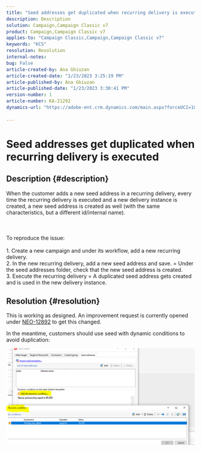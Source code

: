 ```yaml
---
title: "Seed addresses get duplicated when recurring delivery is executed"
description: Description
solution: Campaign,Campaign Classic v7
product: Campaign,Campaign Classic v7
applies-to: "Campaign Classic,Campaign,Campaign Classic v7"
keywords: "KCS"
resolution: Resolution
internal-notes: 
bug: False
article-created-by: Ana Ghiuzan
article-created-date: "1/23/2023 3:25:19 PM"
article-published-by: Ana Ghiuzan
article-published-date: "1/23/2023 3:30:41 PM"
version-number: 1
article-number: KA-21292
dynamics-url: "https://adobe-ent.crm.dynamics.com/main.aspx?forceUCI=1&pagetype=entityrecord&etn=knowledgearticle&id=04e5c81f-329b-ed11-aad1-6045bd006ce9"

---
```

# Seed addresses get duplicated when recurring delivery is executed

## Description {#description}

When the customer adds a new seed address in a recurring delivery, every time the recurring delivery is executed and a new delivery instance is created, a new seed address is created as well (with the same characteristics, but a different id/internal name). <br><br> <br><br>To reproduce the issue:<br><br>1. Create a new campaign and under its workflow, add a new recurring delivery.
<br>2. In the new recurring delivery, add a new seed address and save. = Under the seed addresses folder, check that the new seed address is created.
<br>3. Execute the recurring delivery = A duplicated seed address gets created and is used in the new delivery instance.

## Resolution {#resolution}


This is working as designed. An improvement request is currently opened under [NEO-12892](https://jira.corp.adobe.com/browse/NEO-12892) to get this changed.

In the meantime, customers should use seed with dynamic conditions to avoid duplication:

![](assets/83cc65a7-329b-ed11-aad1-6045bd006ce9.png)
